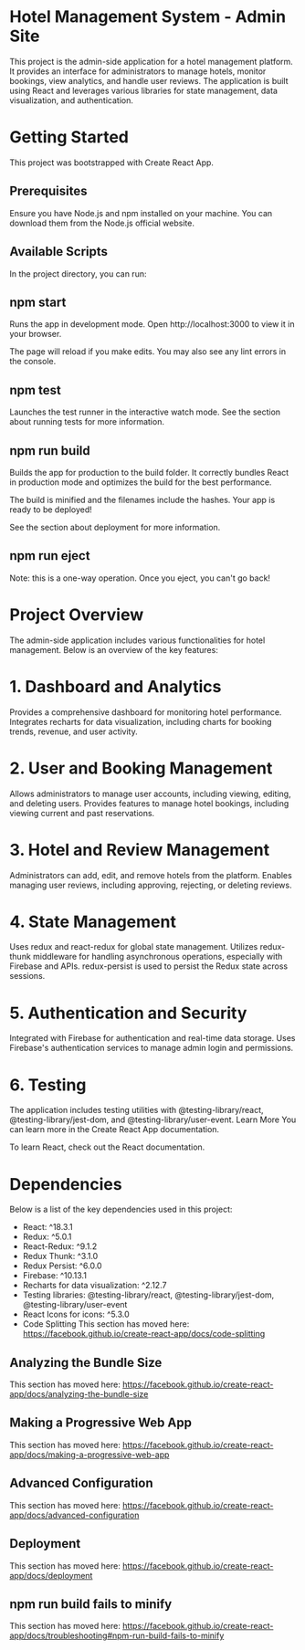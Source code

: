# Hotel Management System - Admin Site

This project is the admin-side application for a hotel management platform. It provides an interface for administrators to manage hotels, monitor bookings, view analytics, and handle user reviews. The application is built using React and leverages various libraries for state management, data visualization, and authentication.

# Getting Started
This project was bootstrapped with Create React App.

## Prerequisites
Ensure you have Node.js and npm installed on your machine. You can download them from the Node.js official website.

## Available Scripts
In the project directory, you can run:

## npm start
Runs the app in development mode.
Open http://localhost:3000 to view it in your browser.

The page will reload if you make edits.
You may also see any lint errors in the console.

## npm test
Launches the test runner in the interactive watch mode.
See the section about running tests for more information.

## npm run build
Builds the app for production to the build folder.
It correctly bundles React in production mode and optimizes the build for the best performance.

The build is minified and the filenames include the hashes.
Your app is ready to be deployed!

See the section about deployment for more information.

## npm run eject
Note: this is a one-way operation. Once you eject, you can't go back!

# Project Overview
The admin-side application includes various functionalities for hotel management. Below is an overview of the key features:

# 1. Dashboard and Analytics
Provides a comprehensive dashboard for monitoring hotel performance.
Integrates recharts for data visualization, including charts for booking trends, revenue, and user activity.
# 2. User and Booking Management
Allows administrators to manage user accounts, including viewing, editing, and deleting users.
Provides features to manage hotel bookings, including viewing current and past reservations.
# 3. Hotel and Review Management
Administrators can add, edit, and remove hotels from the platform.
Enables managing user reviews, including approving, rejecting, or deleting reviews.
# 4. State Management
Uses redux and react-redux for global state management.
Utilizes redux-thunk middleware for handling asynchronous operations, especially with Firebase and APIs.
redux-persist is used to persist the Redux state across sessions.
# 5. Authentication and Security
Integrated with Firebase for authentication and real-time data storage.
Uses Firebase's authentication services to manage admin login and permissions.
# 6. Testing
The application includes testing utilities with @testing-library/react, @testing-library/jest-dom, and @testing-library/user-event.
Learn More
You can learn more in the Create React App documentation.

To learn React, check out the React documentation.

# Dependencies
Below is a list of the key dependencies used in this project:

* React: ^18.3.1
* Redux: ^5.0.1
* React-Redux: ^9.1.2
* Redux Thunk: ^3.1.0
* Redux Persist: ^6.0.0
* Firebase: ^10.13.1
* Recharts for data visualization: ^2.12.7
* Testing libraries: @testing-library/react, @testing-library/jest-dom, @testing-library/user-event
* React Icons for icons: ^5.3.0
* Code Splitting
This section has moved here: https://facebook.github.io/create-react-app/docs/code-splitting

## Analyzing the Bundle Size
This section has moved here: https://facebook.github.io/create-react-app/docs/analyzing-the-bundle-size

## Making a Progressive Web App
This section has moved here: https://facebook.github.io/create-react-app/docs/making-a-progressive-web-app

## Advanced Configuration
This section has moved here: https://facebook.github.io/create-react-app/docs/advanced-configuration

## Deployment
This section has moved here: https://facebook.github.io/create-react-app/docs/deployment

## npm run build fails to minify
This section has moved here: https://facebook.github.io/create-react-app/docs/troubleshooting#npm-run-build-fails-to-minify
